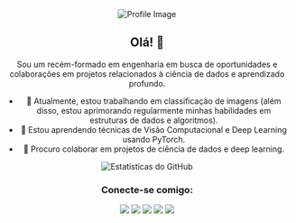 <div align="center">
  <img src="https://github.com/sammarlley/sammarlley/blob/master/IMAGE-NAME" alt="Profile Image">
  
  ## Olá! 👋
  Sou um recém-formado em engenharia em busca de oportunidades e colaborações em projetos relacionados à ciência de dados e aprendizado profundo.
  
  - 🔭 Atualmente, estou trabalhando em classificação de imagens (além disso, estou aprimorando regularmente minhas habilidades em estruturas de dados e algoritmos).
  - 🌱 Estou aprendendo técnicas de Visão Computacional e Deep Learning usando PyTorch.
  - 🤝 Procuro colaborar em projetos de ciência de dados e deep learning.
  
  ![Estatísticas do GitHub](https://github-readme-stats.vercel.app/api?username=sammarlley&show_icons=true&theme=radical)
  
  ### Conecte-se comigo:
  
  [<img src="https://img.shields.io/badge/twitter-%231DA1F2.svg?&style=for-the-badge&logo=twitter&logoColor=white" />](https://twitter.com/USERNAME)
  [<img src="https://img.shields.io/badge/medium-%2312100E.svg?&style=for-the-badge&logo=medium&logoColor=white" />](https://medium.com/USERNAME)
  [<img src="https://img.shields.io/badge/linkedin-%230077B5.svg?&style=for-the-badge&logo=linkedin&logoColor=white" />](https://www.linkedin.com/in/USERNAME/)
  [<img src="https://img.shields.io/badge/instagram-%23E4405F.svg?&style=for-the-badge&logo=instagram&logoColor=white">](https://www.instagram.com/USERNAME/)
  [<img src="https://img.shields.io/badge/facebook-%231877F2.svg?&style=for-the-badge&logo=facebook&logoColor=white">](https://www.facebook.com/USERNAME)
</div>

